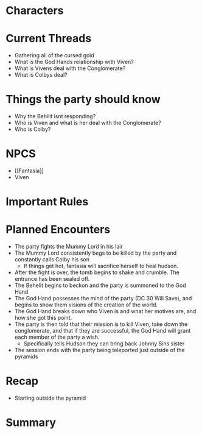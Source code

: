 # Characters


# Current Threads
- Gathering all of the cursed gold
- What is the God Hands relationship with Viven?
- What is Vivens deal with the Conglomerate?
- What is Colbys deal?

# Things the party should know
- Why the Behilit isnt responding?
- Who is Viven and what is her deal with the Conglomerate?
- Who is Colby?

# NPCS
- [[Fantasia]]
- Viven

# Important Rules

# Planned Encounters
- The party fights the Mummy Lord in his lair
- The Mummy Lord consistently begs to be killed by the party and constantly calls Colby his son
	- If things get hot, fantasia will sacrifice herself to heal hudson.
- After the fight is over, the tomb begins to shake and crumble. The entrance has been sealed off. 
- The Behelit begins to beckon and the party is summoned to the God Hand
- The God Hand possesses the mind of the party (DC 30 Will Save), and begins to show them visions of the creation of the world.
- The God Hand breaks down who Viven is and what her motives are, and how she got this point.
- The party is then told that their mission is to kill Viven, take down the conglomerate, and that if they are successful, the God Hand will grant each member of the party a wish.
	- Specifically tells Hudson they can bring back Johnny Sins sister
- The session ends with the party being teleported just outside of the pyramids
# Recap
- Starting outside the pyramid
# Summary